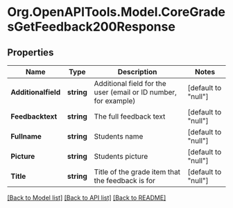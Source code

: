 # Org.OpenAPITools.Model.CoreGradesGetFeedback200Response

## Properties

Name | Type | Description | Notes
------------ | ------------- | ------------- | -------------
**Additionalfield** | **string** | Additional field for the user (email or ID number, for example) | [default to "null"]
**Feedbacktext** | **string** | The full feedback text | [default to "null"]
**Fullname** | **string** | Students name | [default to "null"]
**Picture** | **string** | Students picture | [default to "null"]
**Title** | **string** | Title of the grade item that the feedback is for | [default to "null"]

[[Back to Model list]](../README.md#documentation-for-models) [[Back to API list]](../README.md#documentation-for-api-endpoints) [[Back to README]](../README.md)

